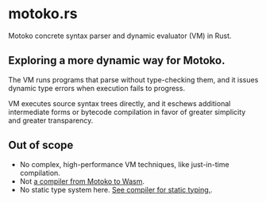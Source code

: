# motoko.rs

Motoko concrete syntax parser and dynamic evaluator (VM) in Rust.

## Exploring a more dynamic way for Motoko.

The VM runs programs that parse without type-checking them, and it
issues dynamic type errors when execution fails to progress.

VM executes source syntax trees directly, and it eschews additional
intermediate forms or bytecode compilation in favor of greater
simplicity and greater transparency.

## Out of scope

 - No complex, high-performance VM techniques, like just-in-time compilation.
 - Not [a compiler from Motoko to Wasm](https://github.com/dfinity/motoko).
 - No static type system here. [See compiler for static typing.](https://github.com/dfinity/motoko).
